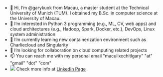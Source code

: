 - 👋 Hi, I’m @garykuok from Macau, a master student at the Technical University of Munich (TUM). I obtained my B.Sc. in computer science at the University of Macau.
- 👀 I’m interested in Python 3 programming (e.g., ML, CV, web apps) and cloud architectures (e.g., Hadoop, Spark, Docker, etc.), DevOps, Linux system administration
- 🌱 I’m currently learning new containerization environment such as Charliecloud and Singularity
- 💞️ I’m looking for collaboration on cloud computing related projects
- 📫 You can reach me with my personal email "macuilxochitlgary" "at" "gmail" "dot" "com"
- <img src="https://img.icons8.com/color/48/000000/linkedin.png"/> Check more info at [LinkedIn Page](https://www.linkedin.com/in/chon-kit-kuok-a6b3a6215/)

<!---
garykuok/garykuok is a ✨ special ✨ repository because its `README.md` (this file) appears on your GitHub profile.
You can click the Preview link to take a look at your changes.
--->
